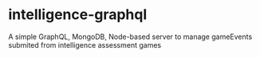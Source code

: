 # intelligence-graphql
 A simple GraphQL, MongoDB, Node-based server to manage gameEvents submited from intelligence assessment games
